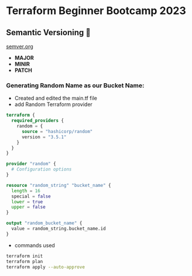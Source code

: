 # Terraform Beginner Bootcamp 2023

## Semantic Versioning :mage:

[semver.org](https://semver.org/)
- **MAJOR**
- **MINIR**
- **PATCH**


### Generating Random Name as our Bucket Name:

- Created and edited the main.tf file
- add Random Terraform provider

```terraform
terraform {
  required_providers {
    random = {
      source = "hashicorp/random"
      version = "3.5.1"
    }
  }
}

provider "random" {
  # Configuration options
}

resource "random_string" "bucket_name" {
  length = 16
  special = false
  lower = true
  upper = false
}

output "random_bucket_name" {
  value = random_string.bucket_name.id
}
```

- commands used

```bash
terraform init
terraform plan
terraform apply --auto-approve
```


